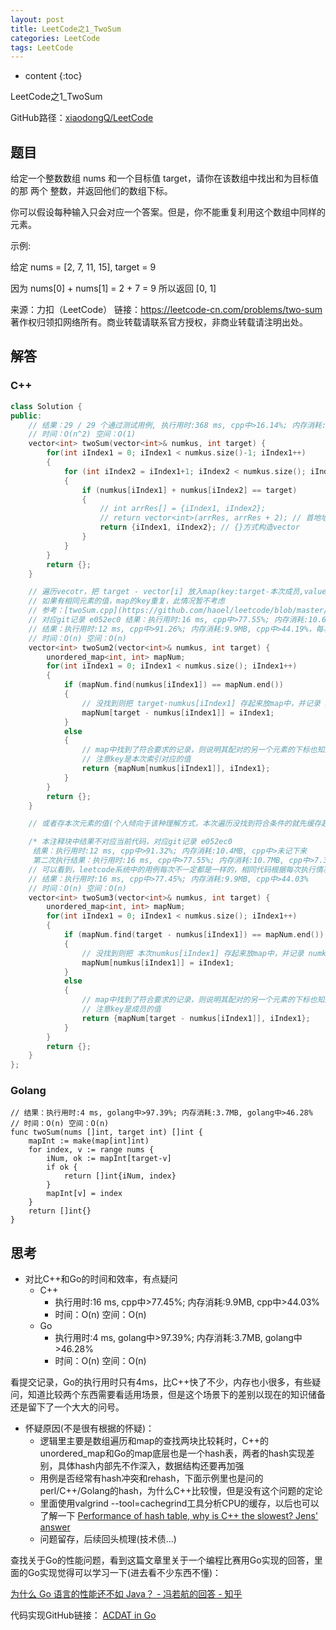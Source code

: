 ```yaml
---
layout: post
title: LeetCode之1_TwoSum
categories: LeetCode
tags: LeetCode
---
```


* content
{:toc}

LeetCode之1_TwoSum

GitHub路径：[xiaodongQ/LeetCode](https://github.com/xiaodongQ/LeetCode)



## 题目

给定一个整数数组 nums 和一个目标值 target，请你在该数组中找出和为目标值的那 两个 整数，并返回他们的数组下标。

你可以假设每种输入只会对应一个答案。但是，你不能重复利用这个数组中同样的元素。

示例:

给定 nums = [2, 7, 11, 15], target = 9

因为 nums[0] + nums[1] = 2 + 7 = 9
所以返回 [0, 1]

来源：力扣（LeetCode）
链接：https://leetcode-cn.com/problems/two-sum
著作权归领扣网络所有。商业转载请联系官方授权，非商业转载请注明出处。

## 解答

### C++

```cpp
class Solution {
public:
    // 结果：29 / 29 个通过测试用例, 执行用时:368 ms, cpp中>16.14%; 内存消耗:9.3MB, cpp中>75.78%
    // 时间：O(n^2) 空间：O(1)
    vector<int> twoSum(vector<int>& numkus, int target) {
        for(int iIndex1 = 0; iIndex1 < numkus.size()-1; iIndex1++)
        {
            for (int iIndex2 = iIndex1+1; iIndex2 < numkus.size(); iIndex2++)
            {
                if (numkus[iIndex1] + numkus[iIndex2] == target)
                {
                    // int arrRes[] = {iIndex1, iIndex2};
                    // return vector<int>(arrRes, arrRes + 2); // 首地址和尾地址， [first, last)
                    return {iIndex1, iIndex2}; // {}方式构造vector
                }
            }
        }
        return {};
    }

    // 遍历vecotr，把 target - vector[i] 放入map(key:target-本次成员,value:本次下标)，每次遍历成员时找map里有没有和本次遍历配对之和满足target的元素
    // 如果有相同元素的值，map的key重复，此情况暂不考虑
    // 参考：[twoSum.cpp](https://github.com/haoel/leetcode/blob/master/algorithms/cpp/twoSum/twoSum.cpp)
    // 对应git记录 e052ec0 结果：执行用时:16 ms, cpp中>77.55%; 内存消耗:10.6MB, cpp中>10.02%
    // 结果：执行用时:12 ms, cpp中>91.26%; 内存消耗:9.9MB, cpp中>44.19%，每次执行消耗依赖用例集(并不说明优于twoSum3)
    // 时间：O(n) 空间：O(n)
    vector<int> twoSum2(vector<int>& numkus, int target) {
        unordered_map<int, int> mapNum;
        for(int iIndex1 = 0; iIndex1 < numkus.size(); iIndex1++)
        {
            if (mapNum.find(numkus[iIndex1]) == mapNum.end())
            {
                // 没找到则把 target-numkus[iIndex1] 存起来放map中，并记录 numkus[iIndex1] 的下标
                mapNum[target - numkus[iIndex1]] = iIndex1;
            }
            else
            {
                // map中找到了符合要求的记录，则说明其配对的另一个元素的下标也知道了，即key对应的value
                // 注意key是本次索引对应的值
                return {mapNum[numkus[iIndex1]], iIndex1};
            }
        }
        return {};
    }

    // 或者存本次元素的值(个人倾向于该种理解方式，本次遍历没找到符合条件的就先缓存起来)

    /* 本注释块中结果不对应当前代码，对应git记录 e052ec0
     结果：执行用时:12 ms, cpp中>91.32%; 内存消耗:10.4MB, cpp中>未记下来
     第二次执行结果：执行用时:16 ms, cpp中>77.55%; 内存消耗:10.7MB, cpp中>7.34% */
    // 可以看到，leetcode系统中的用例每次不一定都是一样的，相同代码根据每次执行情况的消耗有区别
    // 结果：执行用时:16 ms, cpp中>77.45%; 内存消耗:9.9MB, cpp中>44.03%
    // 时间：O(n) 空间：O(n)
    vector<int> twoSum3(vector<int>& numkus, int target) {
        unordered_map<int, int> mapNum;
        for(int iIndex1 = 0; iIndex1 < numkus.size(); iIndex1++)
        {
            if (mapNum.find(target - numkus[iIndex1]) == mapNum.end())
            {
                // 没找到则把 本次numkus[iIndex1] 存起来放map中，并记录 numkus[iIndex1] 的下标
                mapNum[numkus[iIndex1]] = iIndex1;
            }
            else
            {
                // map中找到了符合要求的记录，则说明其配对的另一个元素的下标也知道了，即key对应的value
                // 注意key是成员的值
                return {mapNum[target - numkus[iIndex1]], iIndex1};
            }
        }
        return {};
    }
};
```

### Golang

```golang
// 结果：执行用时:4 ms, golang中>97.39%; 内存消耗:3.7MB, golang中>46.28%
// 时间：O(n) 空间：O(n)
func twoSum(nums []int, target int) []int {
    mapInt := make(map[int]int)
    for index, v := range nums {
        iNum, ok := mapInt[target-v]
        if ok {
            return []int{iNum, index}
        }
        mapInt[v] = index
    }
    return []int{}
}
```

## 思考

* 对比C++和Go的时间和效率，有点疑问
    - C++
        + 执行用时:16 ms, cpp中>77.45%; 内存消耗:9.9MB, cpp中>44.03%
        + 时间：O(n) 空间：O(n)
    - Go
        + 执行用时:4 ms, golang中>97.39%; 内存消耗:3.7MB, golang中>46.28%
        + 时间：O(n) 空间：O(n)

看提交记录，Go的执行用时只有4ms，比C++快了不少，内存也小很多，有些疑问，知道比较两个东西需要看适用场景，但是这个场景下的差别以现在的知识储备还是留下了一个大大的问号。

* 怀疑原因(不是很有根据的怀疑)：
    - 逻辑里主要是数组遍历和map的查找两块比较耗时，C++的unordered_map和Go的map底层也是一个hash表，两者的hash实现差别，具体hash内部先不作深入，数据结构还要再加强
    - 用例是否经常有hash冲突和rehash，下面示例里也是问的perl/C++/Golang的hash，为什么C++比较慢，但是没有这个问题的定论
    - 里面使用valgrind --tool=cachegrind工具分析CPU的缓存，以后也可以了解一下 [Performance of hash table, why is C++ the slowest? Jens' answer](https://stackoverflow.com/questions/33950565/performance-of-hash-table-why-is-c-the-slowest)
    - 问题留存，后续回头梳理(技术债...)

查找关于Go的性能问题，看到这篇文章里关于一个编程比赛用Go实现的回答，里面的Go实现觉得可以学习一下(进去看不少东西不懂)：

[为什么 Go 语言的性能还不如 Java？ - 冯若航的回答 - 知乎](https://www.zhihu.com/question/59481694/answer/293789587)

代码实现GitHub链接：
[ACDAT in Go](https://github.com/Vonng/ac)